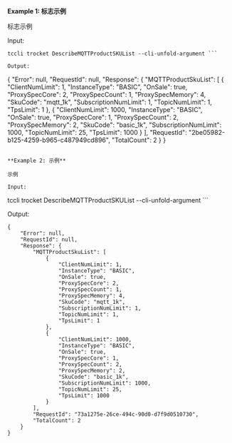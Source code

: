 **Example 1: 标志示例**

标志示例

Input: 

```
tccli trocket DescribeMQTTProductSKUList --cli-unfold-argument ```

Output: 
```
{
    "Error": null,
    "RequestId": null,
    "Response": {
        "MQTTProductSkuList": [
            {
                "ClientNumLimit": 1,
                "InstanceType": "BASIC",
                "OnSale": true,
                "ProxySpecCore": 2,
                "ProxySpecCount": 1,
                "ProxySpecMemory": 4,
                "SkuCode": "mqtt_1k",
                "SubscriptionNumLimit": 1,
                "TopicNumLimit": 1,
                "TpsLimit": 1
            },
            {
                "ClientNumLimit": 1000,
                "InstanceType": "BASIC",
                "OnSale": true,
                "ProxySpecCore": 1,
                "ProxySpecCount": 2,
                "ProxySpecMemory": 2,
                "SkuCode": "basic_1k",
                "SubscriptionNumLimit": 1000,
                "TopicNumLimit": 25,
                "TpsLimit": 1000
            }
        ],
        "RequestId": "2be05982-b125-4259-b965-c487949cd896",
        "TotalCount": 2
    }
}
```

**Example 2: 示例**

示例

Input: 

```
tccli trocket DescribeMQTTProductSKUList --cli-unfold-argument ```

Output: 
```
{
    "Error": null,
    "RequestId": null,
    "Response": {
        "MQTTProductSkuList": [
            {
                "ClientNumLimit": 1,
                "InstanceType": "BASIC",
                "OnSale": true,
                "ProxySpecCore": 2,
                "ProxySpecCount": 1,
                "ProxySpecMemory": 4,
                "SkuCode": "mqtt_1k",
                "SubscriptionNumLimit": 1,
                "TopicNumLimit": 1,
                "TpsLimit": 1
            },
            {
                "ClientNumLimit": 1000,
                "InstanceType": "BASIC",
                "OnSale": true,
                "ProxySpecCore": 1,
                "ProxySpecCount": 2,
                "ProxySpecMemory": 2,
                "SkuCode": "basic_1k",
                "SubscriptionNumLimit": 1000,
                "TopicNumLimit": 25,
                "TpsLimit": 1000
            }
        ],
        "RequestId": "73a1275e-26ce-494c-90d0-d7f9d0510730",
        "TotalCount": 2
    }
}
```

